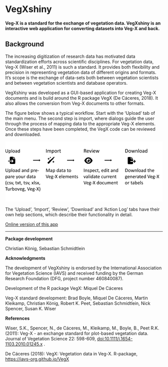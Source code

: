 
<!-- README.md is generated from README.Rmd. Please edit that file -->

# VegXshiny

**Veg-X is a standard for the exchange of vegetation data. VegXshiny is
an interactive web application for converting datasets into Veg-X and
back.**

## Background

The increasing digitization of research data has motivated data
standardization efforts across scientific disciplines. For vegetation
data, Veg-X (Wiser et al., 2011) is such a standard. It provides both
flexibility and precision in representing vegetation data of different
origins and formats. It’s scope is the exchange of data-sets both
between vegetation scientists and between vegetation scientists and
database operators.

VegXshiny was developed as a GUI-based application for creating Veg-X
documents and is build around the R package VegX (De Cáceres, 2018). It
also allows the conversion from Veg-X documents to other formats.

The figure below shows a typical workflow. Start with the ‘Upload’ tab
of the main menu. The second step is import, where dialogs guide the
user through the process of mapping data to the appropriate Veg-X
elements. Once these steps have been completed, the VegX code can be
reviewed and downloaded.

<left> <img src="inst/app/www/images/Flowchart.svg" width="580" />

The ‘Upload’, ‘Import’, ‘Review’, ‘Download’ and ‘Action Log’ tabs have
their own help sections, which describe their functionality in detail.

<div style="text-align:left">

<a href="http://37.120.167.83" target="_blank"> Online version of this
app </a>

</div>

------------------------------------------------------------------------

**Package development**

Christian König, Sebastian Schmidtlein

**Acknowledgments**

The development of VegXshiny is endorsed by the International
Association for Vegetation Science (IAVS) and received funding by the
German Research Foundation (DFG, project number 460840087).

Development of the R package VegX: Miquel De Cáceres

Veg-X standard development: Brad Boyle, Miquel De Cáceres, Martin
Kleikamp, Christian König, Robert K. Peet, Sebastian Schmidtlein, Nick
Spencer, Susan K. Wiser

**References**

Wiser, S.K., Spencer, N., de Cáceres, M., Kleikamp, M., Boyle, B., Peet
R.K. (2011): Veg-X - an exchange standard for plot-based vegetation
data. Journal of Vegetation Science 22: 598-609,
<doi:10.1111/j.1654-1103.2010.01245.x> .

De Cáceres (2018): VegX: Vegetation data in Veg-X. R-package,
<https://iavs-org.github.io/VegX>
